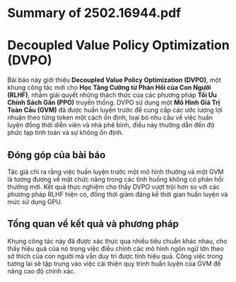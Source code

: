 # Summary of 2502.16944.pdf

# Decoupled Value Policy Optimization (DVPO)

Bài báo này giới thiệu **Decoupled Value Policy Optimization (DVPO)**, một khung công tác mới cho **Học Tăng Cường từ Phản Hồi của Con Người (RLHF)**, nhằm giải quyết những thách thức của các phương pháp **Tối Ưu Chính Sách Gần (PPO)** truyền thống. DVPO sử dụng một **Mô Hình Giá Trị Toàn Cầu (GVM)** đã được huấn luyện trước để cung cấp các ước lượng lợi nhuận theo từng token một cách ổn định, loại bỏ nhu cầu về việc huấn luyện đồng thời diễn viên và nhà phê bình, điều này thường dẫn đến độ phức tạp tính toán và sự không ổn định.

## Đóng góp của bài báo

Tác giả chỉ ra rằng việc huấn luyện trước một mô hình thưởng và một GVM là tương đương về mặt chức năng trong các tình huống không có phản hồi thưởng mới. Kết quả thực nghiệm cho thấy DVPO vượt trội hơn so với các phương pháp RLHF hiện có, đồng thời giảm đáng kể thời gian huấn luyện và mức sử dụng GPU.

## Tổng quan về kết quả và phương pháp

Khung công tác này đã được xác thực qua nhiều tiêu chuẩn khác nhau, cho thấy hiệu quả của nó trong việc điều chỉnh các mô hình ngôn ngữ lớn theo sở thích của con người mà vẫn duy trì được tính hiệu quả. Công việc trong tương lai sẽ tập trung vào việc cải thiện quy trình huấn luyện của GVM để nâng cao độ chính xác.
